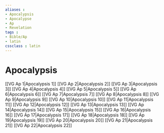 ```yaml
---
aliases : 
- Apocalypsis
- Apocalypse
- Ap
- Revelation
tags : 
- Bible/Ap
- latin
cssclass : latin
---
```


# Apocalypsis

[[VG Ap 1|Apocalypsis 1]]
[[VG Ap 2|Apocalypsis 2]]
[[VG Ap 3|Apocalypsis 3]]
[[VG Ap 4|Apocalypsis 4]]
[[VG Ap 5|Apocalypsis 5]]
[[VG Ap 6|Apocalypsis 6]]
[[VG Ap 7|Apocalypsis 7]]
[[VG Ap 8|Apocalypsis 8]]
[[VG Ap 9|Apocalypsis 9]]
[[VG Ap 10|Apocalypsis 10]]
[[VG Ap 11|Apocalypsis 11]]
[[VG Ap 12|Apocalypsis 12]]
[[VG Ap 13|Apocalypsis 13]]
[[VG Ap 14|Apocalypsis 14]]
[[VG Ap 15|Apocalypsis 15]]
[[VG Ap 16|Apocalypsis 16]]
[[VG Ap 17|Apocalypsis 17]]
[[VG Ap 18|Apocalypsis 18]]
[[VG Ap 19|Apocalypsis 19]]
[[VG Ap 20|Apocalypsis 20]]
[[VG Ap 21|Apocalypsis 21]]
[[VG Ap 22|Apocalypsis 22]]
